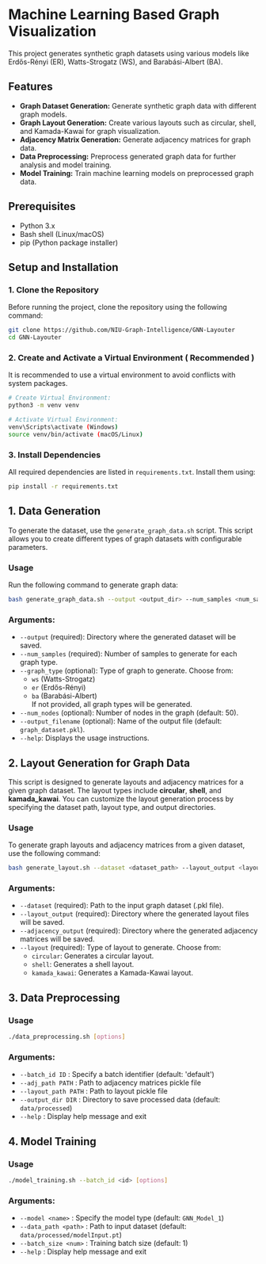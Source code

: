 # Machine Learning Based Graph Visualization


This project generates synthetic graph datasets using various models like Erdős-Rényi (ER), Watts-Strogatz (WS), and Barabási-Albert (BA).

## Features

- **Graph Dataset Generation:** Generate synthetic graph data with different graph models.
- **Graph Layout Generation:** Create various layouts such as circular, shell, and Kamada-Kawai for graph visualization.
- **Adjacency Matrix Generation:** Generate adjacency matrices for graph data.
- **Data Preprocessing:** Preprocess generated graph data for further analysis and model training.
- **Model Training:** Train machine learning models on preprocessed graph data.

## Prerequisites

- Python 3.x
- Bash shell (Linux/macOS)
- pip (Python package installer)

## Setup and Installation

### 1. Clone the Repository
Before running the project, clone the repository using the following command:

```bash
git clone https://github.com/NIU-Graph-Intelligence/GNN-Layouter
cd GNN-Layouter
```
### 2. Create and Activate a Virtual Environment ( Recommended )
It is recommended to use a virtual environment to avoid conflicts with system packages.

```bash
# Create Virtual Environment:
python3 -m venv venv

# Activate Virtual Environment:
venv\Scripts\activate (Windows)
source venv/bin/activate (macOS/Linux)

```

### 3. Install Dependencies
All required dependencies are listed in `requirements.txt`. Install them using:

```bash
pip install -r requirements.txt
```

## 1. Data Generation

To generate the dataset, use the `generate_graph_data.sh` script. This script allows you to create different types of graph datasets with configurable parameters.

### Usage
Run the following command to generate graph data:

```bash
bash generate_graph_data.sh --output <output_dir> --num_samples <num_samples> [--graph_type <graph_type>] [--num_nodes <num_nodes>] [--output_filename <output_filename>]
```

### Arguments:
- `--output` (required): Directory where the generated dataset will be saved.
- `--num_samples` (required): Number of samples to generate for each graph type.
- `--graph_type` (optional): Type of graph to generate. Choose from:
  - `ws` (Watts-Strogatz)
  - `er` (Erdős-Rényi)
  - `ba` (Barabási-Albert)  
  If not provided, all graph types will be generated.
- `--num_nodes` (optional): Number of nodes in the graph (default: 50).
- `--output_filename` (optional): Name of the output file (default: `graph_dataset.pkl`).
- `--help`: Displays the usage instructions.

## 2. Layout Generation for Graph Data

This script is designed to generate layouts and adjacency matrices for a given graph dataset. The layout types include **circular**, **shell**, and **kamada_kawai**. You can customize the layout generation process by specifying the dataset path, layout type, and output directories.

### Usage

To generate graph layouts and adjacency matrices from a given dataset, use the following command:

```bash
bash generate_layout.sh --dataset <dataset_path> --layout_output <layout_output_dir> --adjacency_output <adjacency_output_dir> --layout <layout_type>
```

### Arguments:

- `--dataset` (required): Path to the input graph dataset (.pkl file).
- `--layout_output` (required): Directory where the generated layout files will be saved.
- `--adjacency_output` (required): Directory where the generated adjacency matrices will be saved.
- `--layout` (required): Type of layout to generate. Choose from:
  - `circular`: Generates a circular layout.
  - `shell`: Generates a shell layout.
  - `kamada_kawai`: Generates a Kamada-Kawai layout.



## 3. Data Preprocessing

### Usage
```bash
./data_preprocessing.sh [options]
```

### Arguments:
- `--batch_id ID` : Specify a batch identifier (default: 'default')
- `--adj_path PATH` : Path to adjacency matrices pickle file
- `--layout_path PATH` : Path to layout pickle file
- `--output_dir DIR` : Directory to save processed data (default: `data/processed`)
- `--help` : Display help message and exit

## 4. Model Training

### Usage
```bash
./model_training.sh --batch_id <id> [options]
```

### Arguments:
- `--model <name>` : Specify the model type (default: `GNN_Model_1`)
- `--data_path <path>` : Path to input dataset (default: `data/processed/modelInput.pt`)
- `--batch_size <num>` : Training batch size (default: 1)
- `--help` : Display help message and exit

